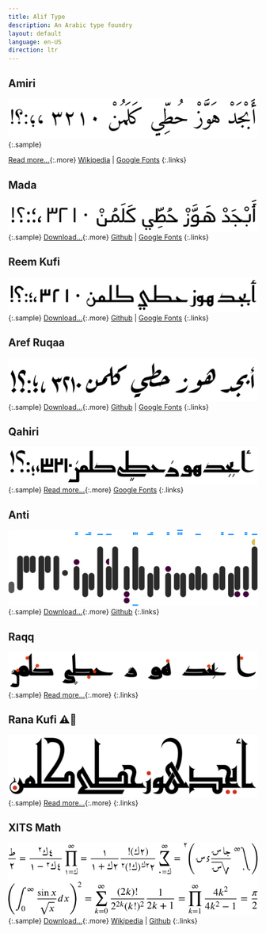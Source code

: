 ```yaml
---
title: Alif Type
description: An Arabic type foundry
layout: default
language: en-US
direction: ltr
---
```


Amiri
-----
![Amiri](assets/images/amiri.svg "Amiri")
{:.sample}

[Read more...](/amiri/english){:.more}
[Wikipedia](https://en.wikipedia.org/wiki/Amiri_(typeface)) |
[Google Fonts](https://fonts.google.com/specimen/Amiri)
{:.links}

Mada
----
![Mada](assets/images/mada.svg "Mada")
{:.sample}
[Download...](https://github.com/aliftype/mada/releases/latest){:.more}
[Github](https://github.com/aliftype/mada) |
[Google Fonts](https://fonts.google.com/specimen/Mada)
{:.links}

Reem Kufi
---------
![Reem Kufi](assets/images/reem-kufi.svg "Reem Kufi")
{:.sample}
[Download...](https://github.com/aliftype/reem-kufi/releases/latest){:.more}
[Github](https://github.com/aliftype/reem-kufi) |
[Google Fonts](https://fonts.google.com/specimen/Reem+Kufi)
{:.links}

Aref Ruqaa
----------
![Aref Ruqaa](assets/images/aref-ruqaa.svg "Aref Ruqaa")
{:.sample}
[Download...](https://github.com/aliftype/aref-ruqaa/releases/latest){:.more}
[Github](https://github.com/aliftype/aref-ruqaa) |
[Google Fonts](https://fonts.google.com/specimen/Aref+Ruqaa)
{:.links}

Qahiri
------
![](assets/images/qahiri.svg "Qahiri")
{:.sample}
[Read more...](/qahiri/english){:.more}
[Google Fonts](https://fonts.google.com/specimen/Qahiri)
{:.links}

Anti
----
![](assets/images/anti.svg "Anti")
{:.sample}
[Download...](https://github.com/aliftype/anti/releases/latest){:.more}
[Github](https://github.com/aliftype/anti)
{:.links}

Raqq
----
![](assets/images/raqq.svg "Raqq")
{:.sample}
[Read more...](/raqq/english){:.more}
{:.links}

Rana Kufi ⚠️🚧
---------
![](assets/images/rana-kufi.svg "Rana Kufi")
{:.sample}
[Read more...](/rana-kufi/english){:.more}
{:.links}

XITS Math
---------
![](assets/images/xits.svg "XITS Math")
{:.sample}
[Download...](https://github.com/aliftype/xits/releases/latest){:.more}
[Wikipedia](https://en.wikipedia.org/wiki/XITS_font_project) |
[Github](https://github.com/aliftype/xits)
{:.links}
